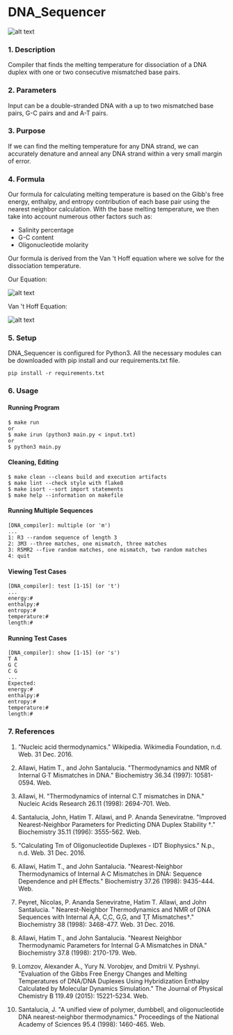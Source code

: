# DNA_Sequencer

![alt text][four_branch]

### 1. Description
Compiler that finds the melting temperature for dissociation of a DNA duplex with one or two consecutive mismatched base pairs.

### 2. Parameters
Input can be a double-stranded DNA with a up to two mismatched base pairs, G-C pairs and and A-T pairs.

### 3. Purpose
If we can find the melting temperature for any DNA strand, we can accurately denature and anneal any DNA strand within a very small margin of error.

### 4. Formula
Our formula for calculating melting temperature is based on the Gibb's free energy, enthalpy, and entropy contribution of each base pair using the nearest neighbor calculation. With the base melting temperature, we then take into account numerous other factors such as:
* Salinity percentage
* G-C content
* Oligonucleotide molarity

Our formula is derived from the Van 't Hoff equation where we solve for the dissociation temperature.

Our Equation:

![alt text][Our_Equation]

Van 't Hoff Equation:

![alt text][Van_Hoff]
 
### 5. Setup
DNA_Sequencer is configured for Python3. All the necessary modules can be downloaded with pip install 
and our requirements.txt file.
```
pip install -r requirements.txt
```
### 6. Usage

#### Running Program

```
$ make run
or
$ make irun (python3 main.py < input.txt)
or
$ python3 main.py
```

#### Cleaning, Editing

```
$ make clean --cleans build and execution artifacts
$ make lint --check style with flake8
$ make isort --sort import statements
$ make help --information on makefile
```

#### Running Multiple Sequences

```
[DNA_compiler]: multiple (or 'm')
...
1: R3 --random sequence of length 3
2: 3M3 --three matches, one mismatch, three matches
3: R5MR2 --five random matches, one mismatch, two random matches
4: quit
```

#### Viewing Test Cases

```
[DNA_compiler]: test [1-15] (or 't')
...
energy:#
enthalpy:#
entropy:#
temperature:#
length:#
```

#### Running Test Cases

```
[DNA_compiler]: show [1-15] (or 's')
T A
G C
C G
...
Expected:
energy:#
enthalpy:#
entropy:#
temperature:#
length:#
```

### 7. References
1. "Nucleic acid thermodynamics." Wikipedia. Wikimedia Foundation, n.d. Web. 31 Dec. 2016.

2. Allawi, Hatim T., and John Santalucia. "Thermodynamics and NMR of Internal G·T Mismatches in DNA." Biochemistry 36.34 (1997): 10581-0594. Web.

3. Allawi, H. "Thermodynamics of internal C.T mismatches in DNA." Nucleic Acids Research 26.11 (1998): 2694-701. Web.

4. Santalucia, John, Hatim T. Allawi, and P. Ananda Seneviratne. "Improved Nearest-Neighbor Parameters for Predicting DNA Duplex Stability †." Biochemistry 35.11 (1996): 3555-562. Web.

5. "Calculating Tm of Oligonucleotide Duplexes - IDT Biophysics." N.p., n.d. Web. 31 Dec. 2016.

6. Allawi, Hatim T., and John Santalucia. "Nearest-Neighbor Thermodynamics of Internal A·C Mismatches in DNA:  Sequence Dependence and pH Effects." Biochemistry 37.26 (1998): 9435-444. Web.

7. Peyret, Nicolas, P. Ananda Seneviratne, Hatim T. Allawi, and John Santalucia. " Nearest-Neighbor Thermodynamics and NMR of DNA Sequences with Internal A‚A, C‚C, G‚G, and T‚T Mismatches†." Biochemistry 38 (1998): 3468-477. Web. 31 Dec. 2016.

8. Allawi, Hatim T., and John Santalucia. "Nearest Neighbor Thermodynamic Parameters for Internal G·A Mismatches in DNA." Biochemistry 37.8 (1998): 2170-179. Web.

9. Lomzov, Alexander A., Yury N. Vorobjev, and Dmitrii V. Pyshnyi. "Evaluation of the Gibbs Free Energy Changes and Melting Temperatures of DNA/DNA Duplexes Using Hybridization Enthalpy Calculated by Molecular Dynamics Simulation." The Journal of Physical Chemistry B 119.49 (2015): 15221-5234. Web.

10. Santalucia, J. "A unified view of polymer, dumbbell, and oligonucleotide DNA nearest-neighbor thermodynamics." Proceedings of the National Academy of Sciences 95.4 (1998): 1460-465. Web.

[four_branch]:https://upload.wikimedia.org/wikipedia/commons/thumb/9/92/Holliday_junction_coloured.png/400px-Holliday_junction_coloured.png
[Van_Hoff]:https://encrypted-tbn3.gstatic.com/images?q=tbn:ANd9GcRpOoWiRMsxcG6t11c1Tj4NLbHZQT_n9cu-h8c0Q9vV58TUh7Xy0Q
[Our_Equation]:http://biotools.nubic.northwestern.edu/images/thermoeq5.gif
